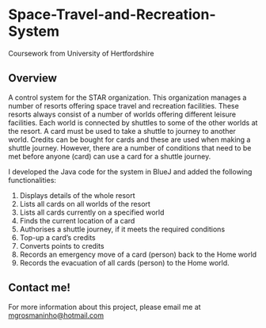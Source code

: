# Space-Travel-and-Recreation-System
Coursework from University of Hertfordshire

## Overview
A control system for the STAR organization. This organization manages a number of resorts offering space travel and recreation facilities. These resorts always consist of a number of worlds offering different leisure facilities. Each world is connected by shuttles to some of the other worlds at the resort. A card must be used to take a shuttle to journey to another world. Credits can be bought for cards and these are used when making a shuttle journey. However, there are a number of conditions that need to be met before anyone (card) can use a card for a shuttle journey.

I developed the Java code for the system in BlueJ and added the following functionalities:
1. Displays details of the whole resort
2. Lists all cards on all worlds of the resort
3. Lists all cards currently on a specified world
4. Finds the current location of a card
5. Authorises a shuttle journey, if it meets the required conditions
6. Top-up a card’s credits
7. Converts points to credits
8. Records an emergency move of a card (person) back to the Home world
9. Records the evacuation of all cards (person) to the Home world.

## Contact me!
For more information about this project, please email me at mgrosmaninho@hotmail.com
